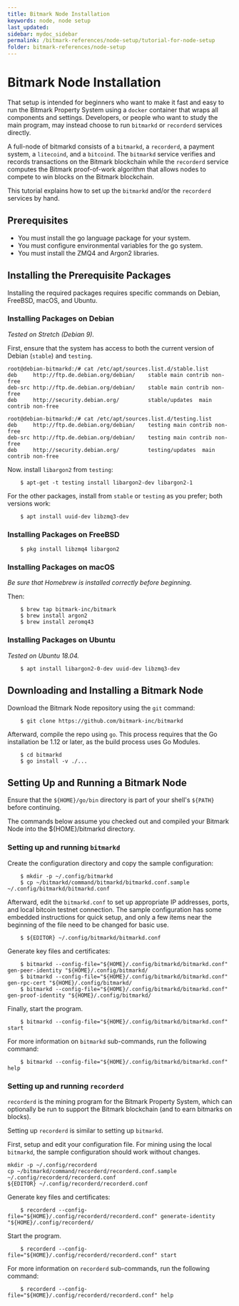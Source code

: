 ```yaml
---
title: Bitmark Node Installation
keywords: node, node setup
last_updated: 
sidebar: mydoc_sidebar
permalink: /bitmark-references/node-setup/tutorial-for-node-setup
folder: bitmark-references/node-setup
---
```


#  Bitmark Node Installation

That setup is intended for beginners who want to make it fast and easy to run the Bitmark Property System using a `docker` container that wraps all components and settings. Developers, or people who want to study the main program, may instead choose to run `bitmarkd` or `recorderd` services directly. 

A full-node of bitmarkd consists of a `bitmarkd`, a `recorderd`, a payment system, a `litecoind`, and a `bitcoind`. The `bitmarkd` service  verifies and records transactions on the Bitmark blockchain while the `recorderd` service computes the Bitmark proof-of-work algorithm that allows nodes to compete to win blocks on the Bitmark blockchain. 

This tutorial explains how to set up the `bitmarkd` and/or the `recorderd` services by hand.

## Prerequisites

* You must install the go language package for your system.
* You must configure environmental variables for the go system.
* You must install the ZMQ4 and Argon2 libraries.

## Installing the Prerequisite Packages

Installing the required packages requires specific commands on Debian, FreeBSD, macOS, and Ubuntu.

### Installing Packages on Debian

_Tested on Stretch (Debian 9)._

First, ensure that the system has access to both the current version of Debian (`stable`) and `testing`.
~~~
root@debian-bitmarkd:/# cat /etc/apt/sources.list.d/stable.list
deb     http://ftp.de.debian.org/debian/    stable main contrib non-free
deb-src http://ftp.de.debian.org/debian/    stable main contrib non-free
deb     http://security.debian.org/         stable/updates  main contrib non-free

root@debian-bitmarkd:/# cat /etc/apt/sources.list.d/testing.list
deb     http://ftp.de.debian.org/debian/    testing main contrib non-free
deb-src http://ftp.de.debian.org/debian/    testing main contrib non-free
deb     http://security.debian.org/         testing/updates  main contrib non-free
~~~

Now. install `libargon2` from `testing`:
```shell
    $ apt-get -t testing install libargon2-dev libargon2-1
```

For the other packages, install from `stable` or `testing` as you prefer; both versions work:
```shell
    $ apt install uuid-dev libzmq3-dev
```
### Installing Packages on FreeBSD

```shell
    $ pkg install libzmq4 libargon2
```

### Installing Packages on macOS

_Be sure that Homebrew is installed correctly before beginning._

Then:
```shell
    $ brew tap bitmark-inc/bitmark
    $ brew install argon2
    $ brew install zeromq43
```

### Installing Packages on Ubuntu

_Tested on Ubuntu 18.04._

```shell
    $ apt install libargon2-0-dev uuid-dev libzmq3-dev
```

## Downloading and Installing a Bitmark Node

Download the Bitmark Node repository using the `git` command:
```shell
    $ git clone https://github.com/bitmark-inc/bitmarkd
```
Afterward, compile the repo using `go`. This process requires that the Go installation be 1.12 or later, as the build process uses Go Modules.

```shell
    $ cd bitmarkd
    $ go install -v ./...
```

## Setting Up and Running a Bitmark Node

Ensure that the `${HOME}/go/bin` directory is part of your shell's `${PATH}` before continuing.

The commands below assume you checked out and compiled your Bitmark Node into the ${HOME}/bitmarkd directory.

### Setting up and running `bitmarkd`

Create the configuration directory and copy the sample configuration:

```shell
    $ mkdir -p ~/.config/bitmarkd
    $ cp ~/bitmarkd/command/bitmarkd/bitmarkd.conf.sample  ~/.config/bitmarkd/bitmarkd.conf
```

Afterward, edit the `bitmarkd.conf` to set up appropriate IP addresses, ports, and local bitcoin testnet connection. The sample configuration has some embedded instructions for quick setup, and only a few items near the beginning of the file need to be changed for basic use.

```shell
    $ ${EDITOR} ~/.config/bitmarkd/bitmarkd.conf
```

Generate key files and certificates:

```shell
    $ bitmarkd --config-file="${HOME}/.config/bitmarkd/bitmarkd.conf" gen-peer-identity "${HOME}/.config/bitmarkd/
    $ bitmarkd --config-file="${HOME}/.config/bitmarkd/bitmarkd.conf" gen-rpc-cert "${HOME}/.config/bitmarkd/
    $ bitmarkd --config-file="${HOME}/.config/bitmarkd/bitmarkd.conf" gen-proof-identity "${HOME}/.config/bitmarkd/
```

Finally, start the program.

```
    $ bitmarkd --config-file="${HOME}/.config/bitmarkd/bitmarkd.conf" start
```

For more information on `bitmarkd` sub-commands, run the following command:
```
    $ bitmarkd --config-file="${HOME}/.config/bitmarkd/bitmarkd.conf" help
```

### Setting up and running `recorderd`

`recorderd` is the mining program for the Bitmark Property System, which can optionally be run to support the Bitmark blockchain (and to earn bitmarks on blocks). 

Setting up `recorderd` is similar to setting up `bitmarkd`.

First, setup and edit your configuration file. For mining using the local `bitmarkd`, the sample configuration should work without changes.

```
mkdir -p ~/.config/recorderd
cp ~/bitmarkd/command/recorderd/recorderd.conf.sample  ~/.config/recorderd/recorderd.conf
${EDITOR} ~/.config/recorderd/recorderd.conf
```

Generate key files and certificates:

```
    $ recorderd --config-file="${HOME}/.config/recorderd/recorderd.conf" generate-identity "${HOME}/.config/recorderd/
```

Start the program.

```
    $ recorderd --config-file="${HOME}/.config/recorderd/recorderd.conf" start
```

For more information on `recorderd` sub-commands, run the following command:

```
    $ recorderd --config-file="${HOME}/.config/recorderd/recorderd.conf" help
```

